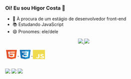 ### Oi! Eu sou Higor Costa 👋

- 💼 À procura de um estágio de desenvolvedor front-end
- 📚 Estudando JavaScript
- 😄 Pronomes: ele/dele

<div align="center">
  <a href="https://github.com/higor-costa">
  <img height="180em" src="https://github-readme-stats.vercel.app/api?username=higor-costa&show_icons=true&theme=dark&include_all_commits=true&count_private=true"/>
  <img height="180em" src="https://github-readme-stats.vercel.app/api/top-langs/?username=higor-costa&layout=compact&langs_count=7&theme=dark"/>
</div>
  
  <div style="display: inline_block"><br>
  <img align="center" alt="Higor-HTML" height="30" width="40" src="https://raw.githubusercontent.com/devicons/devicon/master/icons/html5/html5-original.svg">
  <img align="center" alt="Higor-CSS" height="30" width="40" src="https://raw.githubusercontent.com/devicons/devicon/master/icons/css3/css3-original.svg">
  <img align="center" alt="Higor-Js" height="30" width="40" src="https://raw.githubusercontent.com/devicons/devicon/master/icons/javascript/javascript-plain.svg">
</div>
  
  ##
  
  <div> 
  <a href="https://instagram.com/ooo_higuu" target="_blank"><img src="https://img.shields.io/badge/-Instagram-%23E4405F?style=for-the-badge&logo=instagram&logoColor=white" target="_blank"></a>
  <a href = "higorcosta972@gmail.com"><img src="https://img.shields.io/badge/-Gmail-%23333?style=for-the-badge&logo=gmail&logoColor=white" target="_blank"></a>
  <a href="https://www.linkedin.com/in/higor-costa" target="_blank"><img src="https://img.shields.io/badge/-LinkedIn-%230077B5?style=for-the-badge&logo=linkedin&logoColor=white" target="_blank"></a> 
 
  <!--[Snake animation](https://github.com/higor-costa/higor-costa/blob/output/github-contribution-grid-snake.svg)-->
 
</div>
